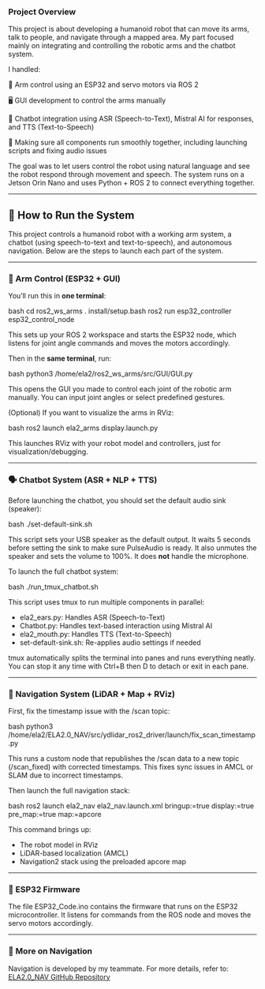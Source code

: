 ### Project Overview 
This project is about developing a humanoid robot that can move its arms, talk to people, and navigate through a mapped area. My part focused mainly on integrating and controlling the robotic arms and the chatbot system.

 I handled:

🦾 Arm control using an ESP32 and servo motors via ROS 2

🖥️ GUI development to control the arms manually

💬 Chatbot integration using ASR (Speech-to-Text), Mistral AI for responses, and TTS (Text-to-Speech)

🧠 Making sure all components run smoothly together, including launching scripts and fixing audio issues

The goal was to let users control the robot using natural language and see the robot respond through movement and speech. The system runs on a Jetson Orin Nano and uses Python + ROS 2 to connect everything together.

---

## 🤖 How to Run the System

This project controls a humanoid robot with a working arm system, a chatbot (using speech-to-text and text-to-speech), and autonomous navigation. Below are the steps to launch each part of the system.

---

### 🦾 Arm Control (ESP32 + GUI)

You’ll run this in **one terminal**:

bash
cd ros2_ws_arms
. install/setup.bash
ros2 run esp32_controller esp32_control_node


This sets up your ROS 2 workspace and starts the ESP32 node, which listens for joint angle commands and moves the motors accordingly.

Then in the **same terminal**, run:

bash
python3 /home/ela2/ros2_ws_arms/src/GUI/GUI.py


This opens the GUI you made to control each joint of the robotic arm manually. You can input joint angles or select predefined gestures.

(Optional) If you want to visualize the arms in RViz:

bash
ros2 launch ela2_arms display.launch.py


This launches RViz with your robot model and controllers, just for visualization/debugging.

---

### 🗣️ Chatbot System (ASR + NLP + TTS)

Before launching the chatbot, you should set the default audio sink (speaker):

bash
./set-default-sink.sh


This script sets your USB speaker as the default output. It waits 5 seconds before setting the sink to make sure PulseAudio is ready. It also unmutes the speaker and sets the volume to 100%. It does **not** handle the microphone.

To launch the full chatbot system:

bash
./run_tmux_chatbot.sh


This script uses tmux to run multiple components in parallel:

* ela2_ears.py: Handles ASR (Speech-to-Text)
* Chatbot.py: Handles text-based interaction using Mistral AI
* ela2_mouth.py: Handles TTS (Text-to-Speech)
* set-default-sink.sh: Re-applies audio settings if needed

tmux automatically splits the terminal into panes and runs everything neatly. You can stop it any time with Ctrl+B then D to detach or exit in each pane.

---

### 🧭 Navigation System (LiDAR + Map + RViz)

First, fix the timestamp issue with the /scan topic:

bash
python3 /home/ela2/ELA2.0_NAV/src/ydlidar_ros2_driver/launch/fix_scan_timestamp.py


This runs a custom node that republishes the /scan data to a new topic (/scan_fixed) with corrected timestamps. This fixes sync issues in AMCL or SLAM due to incorrect timestamps.

Then launch the full navigation stack:

bash
ros2 launch ela2_nav ela2_nav.launch.xml bringup:=true display:=true pre_map:=true map:=apcore


This command brings up:

* The robot model in RViz
* LiDAR-based localization (AMCL)
* Navigation2 stack using the preloaded apcore map

---

### 📡 ESP32 Firmware

The file ESP32_Code.ino contains the firmware that runs on the ESP32 microcontroller. It listens for commands from the ROS node and moves the servo motors accordingly.

---

### 🔗 More on Navigation

Navigation is developed by my teammate. For more details, refer to:
[ELA2.0\_NAV GitHub Repository](https://github.com/LimJingXiang1226/ELA2.0_NAV?tab=readme-ov-file)
